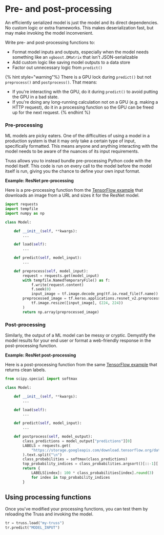 # Pre- and post-processing

An efficiently serialized model is just the model and its direct dependencies. No custom logic or extra frameworks. This makes deserialization fast, but may make invoking the model inconvenient.

Write pre- and post-processing functions to:

* Format model inputs and outputs, especially when the model needs something like an `xgboost.DMatrix` that isn't JSON-serializable
* Add custom logic like saving model outputs to a data store
* Factor out unnecessary logic from `predict()`

{% hint style="warning"%}
There is a GPU lock during `predict()` but not `preprocess()` and `postprocess()`. That means:

* If you're interacting with the GPU, do it during `predict()` to avoid putting the GPU in a bad state.
* If you're doing any long-running calculation not on a GPU (e.g. making a HTTP request), do it in a processing function so the GPU can be freed up for the next request.
{% endhint %}

### Pre-processing

ML models are picky eaters. One of the difficulties of using a model in a production system is that it may only take a certain type of input, specifically formatted. This means anyone and anything interacting with the model needs to be aware of the nuances of its input requirements.

Truss allows you to instead bundle pre-processing Python code with the model itself. This code is run on every call to the model before the model itself is run, giving you the chance to define your own input format.

**Example: ResNet pre-processing**

Here is a pre-processing function from the [TensorFlow example](../create/tensorflow.md) that downloads an image from a URL and sizes it for the ResNet model.

```python
import requests
import tempfile
import numpy as np

class Model:

    def __init__(self, **kwargs):
        ...

    def load(self):
        ...

    def predict(self, model_input):
        ...

    def preprocess(self, model_input):
        request = requests.get(model_input)
        with tempfile.NamedTemporaryFile() as f:
            f.write(request.content)
            f.seek(0)
            input_image = tf.image.decode_png(tf.io.read_file(f.name))
        preprocessed_image = tf.keras.applications.resnet_v2.preprocess_input(
            tf.image.resize([input_image], (224, 224))
        )
        return np.array(preprocessed_image)
```

### Post-processing

Similarly, the output of a ML model can be messy or cryptic. Demystify the model results for your end user or format a web-friendly response in the post-processing function.

**Example: ResNet post-processing**

Here is a post-processing function from the same [TensorFlow example](../create/tensorflow.md) that returns clean labels.

```python
from scipy.special import softmax

class Model:

    def __init__(self, **kwargs):
        ...

    def load(self):
        ...

    def predict(self, model_input):
        ...

    def postprocess(self, model_output):
        class_predictions = model_output["predictions"][0]
        LABELS = requests.get(
            "https://storage.googleapis.com/download.tensorflow.org/data/ImageNetLabels.txt"
        ).text.split("\n")
        class_probabilities = softmax(class_predictions)
        top_probability_indices = class_probabilities.argsort()[::-1][:5].tolist()
        return {
            LABELS[index]: 100 * class_probabilities[index].round(3)
            for index in top_probability_indices
        }
```

## Using processing functions

Once you've modified your processing functions, you can test them by reloading the Truss and invoking the model.

```python
tr = truss.load("my-truss")
tr.predict("MODEL_INPUT")
```
